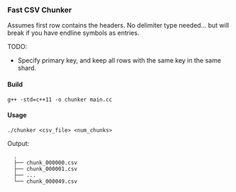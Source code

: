 ### Fast CSV Chunker

Assumes first row contains the headers. No delimiter type needed... but will break if you have endline symbols as entries. 

TODO:
  - Specify primary key, and keep all rows with the same key in the same shard.

#### Build

```
g++ -std=c++11 -o chunker main.cc
```

#### Usage

```
./chunker <csv_file> <num_chunks>
```

Output:

```
  .
  ├── chunk_000000.csv
  ├── chunk_000001.csv
  ├── ...
  └── chunk_000049.csv
```
